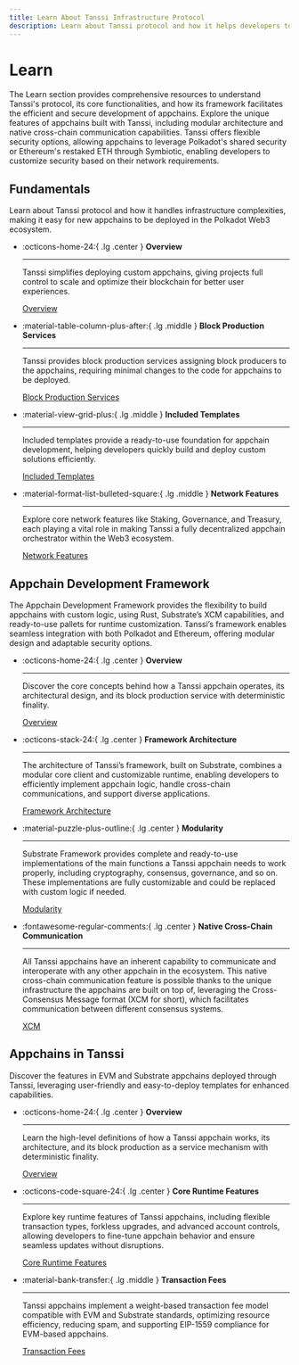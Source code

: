 ```yaml
---
title: Learn About Tanssi Infrastructure Protocol
description: Learn about Tanssi protocol and how it helps developers to build and deploy appchains by handling infrastructure complexities and providing key integrations.
---
```


# Learn

The Learn section provides comprehensive resources to understand Tanssi's protocol, its core functionalities, and how its framework facilitates the efficient and secure development of appchains. Explore the unique features of appchains built with Tanssi, including modular architecture and native cross-chain communication capabilities. Tanssi offers flexible security options, allowing appchains to leverage Polkadot's shared security or Ethereum's restaked ETH through Symbiotic, enabling developers to customize security based on their network requirements.

## **Fundamentals**
Learn about Tanssi protocol and how it handles infrastructure complexities, making it easy for new appchains to be deployed in the Polkadot Web3 ecosystem.

<div class="grid cards" markdown>

-   :octicons-home-24:{ .lg .center } __Overview__

    ---

    Tanssi simplifies deploying custom appchains, giving projects full control to scale and optimize their blockchain for better user experiences.

    [Overview](../learn/tanssi/overview.md)

-   :material-table-column-plus-after:{ .lg .middle } __Block Production Services__

    ---

    Tanssi provides block production services assigning block producers to the appchains, requiring minimal changes to the code for appchains to be deployed.

    [Block Production Services](../learn/tanssi/technical-features.md)

-   :material-view-grid-plus:{ .lg .middle } __Included Templates__

    ---

    Included templates provide a ready-to-use foundation for appchain development, helping developers quickly build and deploy custom solutions efficiently.

    [Included Templates](./tanssi/included-templates.md)

-   :material-format-list-bulleted-square:{ .lg .middle } __Network Features__

    ---

    Explore core network features like Staking, Governance, and Treasury, each playing a vital role in making Tanssi a fully decentralized appchain orchestrator within the Web3 ecosystem.

    [Network Features](../learn/tanssi/network-features/index.md)

   

</div>


## **Appchain Development Framework**
The Appchain Development Framework provides the flexibility to build appchains with custom logic, using Rust, Substrate’s XCM capabilities, and ready-to-use pallets for runtime customization. Tanssi’s framework enables seamless integration with both Polkadot and Ethereum, offering modular design and adaptable security options.

<div class="grid cards" markdown>

-   :octicons-home-24:{ .lg .center } __Overview__

    ---

    Discover the core concepts behind how a Tanssi appchain operates, its architectural design, and its block production service with deterministic finality.

    [Overview](../learn/appchains/overview.md)

-   :octicons-stack-24:{ .lg .center } __Framework Architecture__

    ---

    The architecture of Tanssi’s framework, built on Substrate, combines a modular core client and customizable runtime, enabling developers to efficiently implement appchain logic, handle cross-chain communications, and support diverse applications.

    [Framework Architecture](../learn/framework/architecture.md)

- :material-puzzle-plus-outline:{ .lg .center } __Modularity__

    ---

    Substrate Framework provides complete and ready-to-use implementations of the main functions a Tanssi appchain needs to work properly, including cryptography, consensus, governance, and so on. These implementations are fully customizable and could be replaced with custom logic if needed.

    [Modularity](../learn/framework/modules.md)

-   :fontawesome-regular-comments:{ .lg .center } __Native Cross-Chain Communication__

    ---

    All Tanssi appchains have an inherent capability to communicate and interoperate with any other appchain in the ecosystem. This native cross-chain communication feature is possible thanks to the unique infrastructure the appchains are built on top of, leveraging the Cross-Consensus Message format (XCM for short), which facilitates communication between different consensus systems.

    [XCM](../learn/framework/xcm.md)

</div>

## **Appchains in Tanssi**
Discover the features in EVM and Substrate appchains deployed through Tanssi, leveraging user-friendly and easy-to-deploy templates for enhanced capabilities.

<div class="grid cards" markdown>

-   :octicons-home-24:{ .lg .center } __Overview__

    ---
    Learn the high-level definitions of how a Tanssi appchain works, its architecture, and its block production as a service mechanism with deterministic finality.


    [Overview](../learn/appchains/overview.md)

-   :octicons-code-square-24:{ .lg .center } __Core Runtime Features__

    ---

    Explore key runtime features of Tanssi appchains, including flexible transaction types, forkless upgrades, and advanced account controls, allowing developers to fine-tune appchain behavior and ensure seamless updates without disruptions.

    [Core Runtime Features](../learn/appchains/runtime-features.md)

-   :material-bank-transfer:{ .lg .middle } __Transaction Fees__

    ---

    Tanssi appchains implement a weight-based transaction fee model compatible with EVM and Substrate standards, optimizing resource efficiency, reducing spam, and supporting EIP-1559 compliance for EVM-based appchains.

    [Transaction Fees](../learn/appchains/tx-fees.md)

</div>
